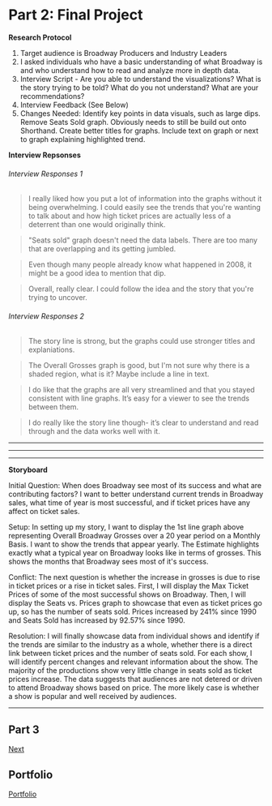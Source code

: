 # Part 2: Final Project 


**Research Protocol**
1. Target audience is Broadway Producers and Industry Leaders
2. I asked individuals who have a basic understanding of what Broadway is and who understand how to read and analyze more in depth data.
3. Interview Script - Are you able to understand the visualizations? What is the story trying to be told? What do you not understand? What are your recommendations?
4. Interview Feedback (See Below)
5. Changes Needed: Identify key points in data visuals, such as large dips. Remove Seats Sold graph. Obviously needs to still be build out onto Shorthand. Create better titles for graphs. Include text on graph or next to graph explaining highlighted trend.

**Interview Repsonses**
###### Interview Responses 1
> I really liked how you put a lot of information into the graphs without it being overwhelming. I could easily see the trends that you're wanting to talk about and how high ticket prices are actually less of a deterrent than one would originally think.

> "Seats sold" graph doesn't need the data labels. There are too many that are overlapping and its getting jumbled.

> Even though many people already know what happened in 2008, it might be a good idea to mention that dip.

> Overall, really clear. I could follow the idea and the story that you're trying to uncover. 

###### Interview Responses 2
> The story line is strong, but the graphs could use stronger titles and explaniations.

> The Overall Grosses graph is good, but I'm not sure why there is a shaded region, what is it? Maybe include a line in text.

> I do like that the graphs are all very streamlined and that you stayed consistent with line graphs. It’s easy for a viewer to see the trends between them.

> I do really like the story line though- it’s clear to understand and read through and the data works well with it.



----------------
<div class='tableauPlaceholder' id='viz1645550020125' style='position: relative'><object class='tableauViz'  style='display:none;'><param name='host_url' value='https%3A%2F%2Fpublic.tableau.com%2F' /> <param name='embed_code_version' value='3' /> <param name='site_root' value='' /><param name='name' value='AverageOverallBwayGrosses&#47;Sheet1' /><param name='tabs' value='no' /><param name='toolbar' value='yes' /><param name='animate_transition' value='yes' /><param name='display_static_image' value='yes' /><param name='display_spinner' value='yes' /><param name='display_overlay' value='yes' /><param name='display_count' value='yes' /><param name='language' value='en-US' /></object></div><script type='text/javascript'>var divElement = document.getElementById('viz1645550020125'); var vizElement = divElement.getElementsByTagName('object')[0]; vizElement.style.width='100%';vizElement.style.height=(divElement.offsetWidth*0.75)+'px'; var scriptElement = document.createElement('script'); scriptElement.src = 'https://public.tableau.com/javascripts/api/viz_v1.js'; vizElement.parentNode.insertBefore(scriptElement, vizElement); </script>
 

--------------

<div class='tableauPlaceholder' id='viz1645549346167' style='position: relative'><object class='tableauViz'  style='display:none;'><param name='host_url' value='https%3A%2F%2Fpublic.tableau.com%2F' /> <param name='embed_code_version' value='3' /> <param name='site_root' value='' /><param name='name' value='IndustrySeatsvsTicketPrices&#47;MaxTicketPrices' /><param name='tabs' value='yes' /><param name='toolbar' value='yes' /><param name='animate_transition' value='yes' /><param name='display_static_image' value='yes' /><param name='display_spinner' value='yes' /><param name='display_overlay' value='yes' /><param name='display_count' value='yes' /><param name='language' value='en-US' /></object></div><script type='text/javascript'>var divElement = document.getElementById('viz1645549346167'); var vizElement  = divElement.getElementsByTagName('object')[0]; vizElement.style.width='100%';vizElement.style.height=(divElement.offsetWidth*0.75)+'px'; var scriptElement = document.createElement('script'); scriptElement.src = 'https://public.tableau.com/javascripts/api/viz_v1.js'; vizElement.parentNode.insertBefore(scriptElement, vizElement);</script>


------------------
**Storyboard**

Initial Question: When does Broadway see most of its success and what are contributing factors? I want to better understand current trends in Broadway sales, what time of year is most successful, and if ticket prices have any affect on ticket sales. 

Setup: In setting up my story, I want to display the 1st line graph above representing Overall Broadway Grosses over a 20 year period on a Monthly Basis. I want to show the trends that appear yearly. The Estimate highlights exactly what a typical year on Broadway looks like in terms of grosses. This shows the months that Broadway sees most of it's success. 

Conflict: The next question is whether the increase in grosses is due to rise in ticket prices or a rise in ticket sales. First, I will display the Max Ticket Prices of some of the most successful shows on Broadway. Then, I will display the Seats vs. Prices graph to showcase that even as ticket prices go up, so has the number of seats sold. Prices increased by 241% since 1990 and Seats Sold has increased by 92.57% since 1990.

Resolution: I will finally showcase data from individual shows and identify if the trends are similar to the industry as a whole, whether there is a direct link between ticket prices and the number of seats sold. For each show, I will identify percent changes and relevant information about the show. The majority of the productions show very little change in seats sold as ticket prices increase. The data suggests that audiences are not detered or driven to attend Broadway shows based on price. The more likely case is whether a show is popular and well received by audiences.  

---------------
## Part 3
<a href="https://anwolver.github.io/portfolio/final_project_part_3" title="Next"> Next </a>
## Portfolio
<a href="https://anwolver.github.io/portfolio/" title="Portfolio"> Portfolio </a>
